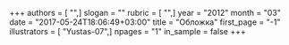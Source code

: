 +++
authors = [ "",]
slogan = ""
rubric = [ "",]
year = "2012"
month = "03"
date = "2017-05-24T18:06:49+03:00"
title = "Обложка"
first_page = "-1"
illustrators = [ "Yustas-07",]
npages = "1"
in_sample = false
+++
